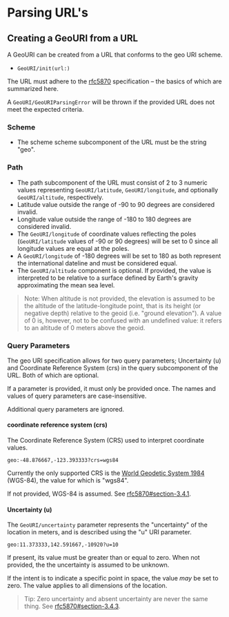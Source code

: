 # Parsing URL's

## Creating a GeoURI from a URL

A GeoURI can be created from a URL that conforms to the geo URI scheme.

- ``GeoURI/init(url:)``

The URL must adhere to the [rfc5870](https://datatracker.ietf.org/doc/html/rfc5870) specification – the basics of which are summarized here.

A ``GeoURI/GeoURIParsingError`` will be thrown if the provided URL does not meet the expected criteria.

### Scheme

- The scheme scheme subcomponent of the URL must be the string "geo".

### Path

- The path subcomponent of the URL must consist of 2 to 3 numeric values representing ``GeoURI/latitude``, ``GeoURI/longitude``, and optionally ``GeoURI/altitude``, respectively.
- Latitude value outside the range of -90 to 90 degrees are considered invalid.
- Longitude value outside the range of -180 to 180 degrees are considered invalid.
- The ``GeoURI/longitude`` of coordinate values reflecting the poles (``GeoURI/latitude`` values of -90 or 90 degrees) will be set to 0 since all longitude values are equal at the poles.
- A ``GeoURI/longitude`` of -180 degrees will be set to 180 as both represent the international dateline and must be considered equal.
- The ``GeoURI/altitude`` component is optional. If provided, the value is interpreted to be relative to a surface defined by Earth's gravity approximating the mean sea level.

> Note: When altitude is not provided, the elevation is assumed to be the altitude of the latitude-longitude point, that is its height (or negative depth) relative to the geoid (i.e. "ground elevation"). A value of 0 is, however, not to be confused with an undefined value: it refers to an altitude of 0 meters above the geoid.

### Query Parameters

The geo URI specification allows for two query parameters; Uncertainty (u) and Coordinate Reference System (crs) in the query subcomponent of the URL. Both of which are optional.

If a parameter is provided, it must only be provided once. The names and values of query parameters are case-insensitive.

Additional query parameters are ignored.

#### coordinate reference system (crs)

The Coordinate Reference System (CRS) used to interpret coordinate values.

```
geo:-48.876667,-123.393333?crs=wgs84
```

Currently the only supported CRS is the [World Geodetic System 1984](https://earth-info.nga.mil/?dir=wgs84&action=wgs84) (WGS-84), the value for which is "wgs84". 

If not provided, WGS-84 is assumed. See [rfc5870#section-3.4.1](https://datatracker.ietf.org/doc/html/rfc5870#section-3.4.1).

#### Uncertainty (u)

The ``GeoURI/uncertainty`` parameter represents the "uncertainty" of the location in meters, and is described using the "u" URI parameter.

```
geo:11.373333,142.591667,-10920?u=10
```

If present, its value must be greater than or equal to zero. When not provided, the the uncertainty is assumed to be unknown.

If the intent is to indicate a specific point in space, the value _may_ be set to zero. The value applies to all dimensions of the location.

> Tip: Zero uncertainty and absent uncertainty are never the same thing. See [rfc5870#section-3.4.3](https://datatracker.ietf.org/doc/html/rfc5870#section-3.4.3).
